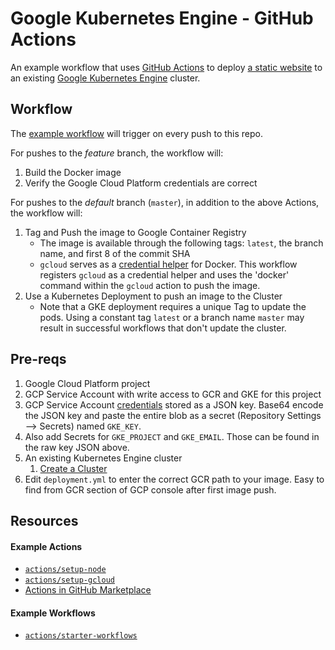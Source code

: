 <!--
 Copyright 2019 Google LLC

 Licensed under the Apache License, Version 2.0 (the "License"); you may not use this file except in
 compliance with the License. You may obtain a copy of the License at

        https://www.apache.org/licenses/LICENSE-2.0

 Unless required by applicable law or agreed to in writing, software distributed under the License
 is distributed on an "AS IS" BASIS, WITHOUT WARRANTIES OR CONDITIONS OF ANY KIND, either express or
 implied. See the License for the specific language governing permissions and limitations under the
 License.
-->

# Google Kubernetes Engine - GitHub Actions

An example workflow that uses [GitHub Actions](https://help.github.com/en/categories/automating-your-workflow-with-github-actions) to deploy [a static website](site/) to an existing [Google Kubernetes Engine](https://cloud.google.com/kubernetes-engine/) cluster.

## Workflow

The [example workflow](.github/workflows/gke.yml) will trigger on every push to this repo.

For pushes to the _feature_ branch, the workflow will:
1. Build the Docker image
1. Verify the Google Cloud Platform credentials are correct

For pushes to the _default_ branch (`master`), in addition to the above Actions, the workflow will:
1. Tag and Push the image to Google Container Registry
    * The image is available through the following tags: `latest`, the branch name, and first 8 of the commit SHA
    * `gcloud` serves as a [credential helper](https://cloud.google.com/container-registry/docs/pushing-and-pulling) for Docker. This workflow registers `gcloud` as a credential helper and uses the 'docker' command within the `gcloud` action to push the image.
1. Use a Kubernetes Deployment to push an image to the Cluster
    * Note that a GKE deployment requires a unique Tag to update the pods. Using a constant tag `latest` or a branch name `master` may result in successful workflows that don't update the cluster.

## Pre-reqs

1. Google Cloud Platform project
1. GCP Service Account with write access to GCR and GKE for this project
1. GCP Service Account [credentials](https://cloud.google.com/iam/docs/creating-managing-service-account-keys) stored as a JSON key. Base64 encode the JSON key and paste the entire blob as a secret (Repository Settings --> Secrets) named `GKE_KEY`.
1. Also add Secrets for `GKE_PROJECT` and `GKE_EMAIL`. Those can be found in the raw key JSON above.
1. An existing Kubernetes Engine cluster
    1. [Create a Cluster](https://cloud.google.com/kubernetes-engine/docs/quickstart#create_cluster)
1. Edit `deployment.yml` to enter the correct GCR path to your image. Easy to find from GCR section of GCP console after first image push.
## Resources

#### Example Actions
* [`actions/setup-node`](https://github.com/actions/setup-node)
* [`actions/setup-gcloud`](https://github.com/GoogleCloudPlatform/github-actions/tree/master/setup-gcloud)
* [Actions in GitHub Marketplace](https://github.com/marketplace?type=actions)

#### Example Workflows
* [`actions/starter-workflows`](https://github.com/actions/starter-workflows)
